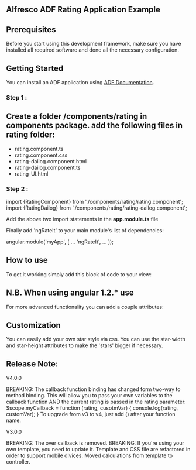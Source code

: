 
## Alfresco ADF Rating Application Example

## Prerequisites

Before you start using this development framework, make sure you have installed all required software and done all the
necessary configuration.

## Getting Started

You can install an ADF application using [ADF Documentation](https://community.alfresco.com/docs/DOC-4595-getting-started-with-alfresco-application-development-framework).

### Step 1 :
## Create a folder /components/rating in components package. add the following files in rating folder:

 * rating.component.ts
 * rating.component.css
 * rating-dailog.component.html
 * rating-dailog.component.ts
 * rating-UI.html
 
 ### Step 2 :
 
  import {RatingComponent} from './components/rating/rating.component';
  import {RatingDailog} from './components/rating/rating-dailog.component';
  
  Add the above two import statements in the **app.module.ts** file
  
 
<link rel="stylesheet" href="angular-rateit/dist/ng-rateit.css" />
<script src="angular-rateit/dist/ng-rateit.js"></script>
Finally add 'ngRateIt' to your main module's list of dependencies:

angular.module('myApp', [
	...
    'ngRateIt',
    ...
]);
## How to use

To get it working simply add this block of code to your view:

<ng-rate-it ng-model="test.rateit"></ng-rate-it>
## N.B. When using angular 1.2.* use <div ng-rate-it ng-model="test.rateit"></div>

 For more advanced functionality you can add a couple attributes:

<ng-rate-it 
	ng-model = "String, Number, Array"
	min = "Double"
	max = "Double"
	step = "Double"
	read-only = "Boolean"
	pristine = "Boolean"
	resetable = "Boolean"
	star-width = "Integer"
	star-height = "Integer"
	rated = "Function(rating)"
	reset = "Function(rating)"
	before-rated = "Function(newRating): return promise"
	before-reset = "Function(rating): return promise"
	>
</ng-rate-it>
## Customization

You can easily add your own star style via css. You can use the star-width and star-height attributes to make the 'stars' bigger if necessary.

<style>
	.custom.ngrateit .ngrateit-star{
		background-image: url('custom.png');
	}
</style>
<ng-rate-it ng-model="model.custom" class="custom"></ng-rate-it>
## Release Note:

V4.0.0

BREAKING: The callback function binding has changed form two-way to method binding. This will allow you to pass your own variables to the callback function AND the current rating is passed in the rating parameter:
<ng-rate-it ng-model="model.basic" rated="myCallback(rating, 'Your own var')"></ng-rate-it>
$scope.myCallback = function (rating, cusotmVar) {
	console.log(rating, customVar);
}
To upgrade from v3 to v4, just add () after your function name.

V3.0.0

BREAKING: The over callback is removed.
BREAKING: If you're using your own template, you need to update it.
Template and CSS file are refactored in order to support mobile divices.
Moved calculations from template to controller.
